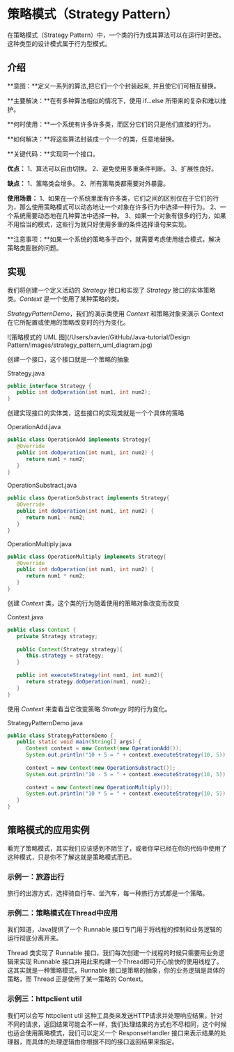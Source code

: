 # 策略模式（Strategy Pattern）

在策略模式（Strategy Pattern）中，一个类的行为或其算法可以在运行时更改。这种类型的设计模式属于行为型模式。

## 介绍

**意图：**定义一系列的算法,把它们一个个封装起来, 并且使它们可相互替换。

**主要解决：**在有多种算法相似的情况下，使用 if...else 所带来的复杂和难以维护。

**何时使用：**一个系统有许多许多类，而区分它们的只是他们直接的行为。

**如何解决：**将这些算法封装成一个一个的类，任意地替换。

**关键代码：**实现同一个接口。

**优点：** 1、算法可以自由切换。 2、避免使用多重条件判断。 3、扩展性良好。

**缺点：** 1、策略类会增多。 2、所有策略类都需要对外暴露。

**使用场景：** 1、如果在一个系统里面有许多类，它们之间的区别仅在于它们的行为，那么使用策略模式可以动态地让一个对象在许多行为中选择一种行为。 2、一个系统需要动态地在几种算法中选择一种。 3、如果一个对象有很多的行为，如果不用恰当的模式，这些行为就只好使用多重的条件选择语句来实现。

**注意事项：**如果一个系统的策略多于四个，就需要考虑使用组合模式，解决策略类膨胀的问题。

## 实现

我们将创建一个定义活动的 *Strategy* 接口和实现了 *Strategy* 接口的实体策略类。*Context* 是一个使用了某种策略的类。

*StrategyPatternDemo*，我们的演示类使用 *Context* 和策略对象来演示 Context 在它所配置或使用的策略改变时的行为变化。

![策略模式的 UML 图](/Users/xavier/GitHub/Java-tutorial/Design Pattern/images/strategy_pattern_uml_diagram.jpg)

创建一个接口，这个接口就是一个策略的抽象

Strategy.java

```java
public interface Strategy {
   public int doOperation(int num1, int num2);
}
```

创建实现接口的实体类，这些接口的实现类就是一个个具体的策略

OperationAdd.java

```java
public class OperationAdd implements Strategy{
   @Override
   public int doOperation(int num1, int num2) {
      return num1 + num2;
   }
}
```

OperationSubstract.java

```java
public class OperationSubstract implements Strategy{
   @Override
   public int doOperation(int num1, int num2) {
      return num1 - num2;
   }
}
```

OperationMultiply.java

```java
public class OperationMultiply implements Strategy{
   @Override
   public int doOperation(int num1, int num2) {
      return num1 * num2;
   }
}
```

创建 *Context* 类，这个类的行为随着使用的策略对象改变而改变

Context.java

```java
public class Context {
   private Strategy strategy;
 
   public Context(Strategy strategy){
      this.strategy = strategy;
   }
 
   public int executeStrategy(int num1, int num2){
      return strategy.doOperation(num1, num2);
   }
}
```

使用 *Context* 来查看当它改变策略 *Strategy* 时的行为变化。

StrategyPatternDemo.java

```java
public class StrategyPatternDemo {
   public static void main(String[] args) {
      Context context = new Context(new OperationAdd());    
      System.out.println("10 + 5 = " + context.executeStrategy(10, 5));
 
      context = new Context(new OperationSubstract());      
      System.out.println("10 - 5 = " + context.executeStrategy(10, 5));
 
      context = new Context(new OperationMultiply());    
      System.out.println("10 * 5 = " + context.executeStrategy(10, 5));
   }
}
```

## 策略模式的应用实例

看完了策略模式，其实我们应该感到不陌生了，或者你早已经在你的代码中使用了这种模式，只是你不了解这就是策略模式而已。

### 示例一：旅游出行

旅行的出游方式，选择骑自行车、坐汽车，每一种旅行方式都是一个策略。

### 示例二：策略模式在Thread中应用

我们知道，Java提供了一个 Runnable 接口专门用于将线程的控制和业务逻辑的运行彻底分离开来。

Thread 类实现了 Runnable 接口，我们每次创建一个线程的时候只需要用业务逻辑来实现 Runnable 接口并用此来构建一个Thread即可开心愉快的使用线程了。这其实就是一种策略模式，Runnable 接口是策略的抽象，你的业务逻辑是具体的策略，而 Thread 正是使用了某一策略的 Context。

### 示例三：httpclient util

我们可以会写 httpclient util 这种工具类来发送HTTP请求并处理响应结果，针对不同的请求，返回结果可能会不一样，我们处理结果的方式也不尽相同，这个时候也适合使用策略模式，我们可以定义一个 ResponseHandler 接口来表示结果的处理器，而具体的处理逻辑由你根据不同的接口返回结果来指定。